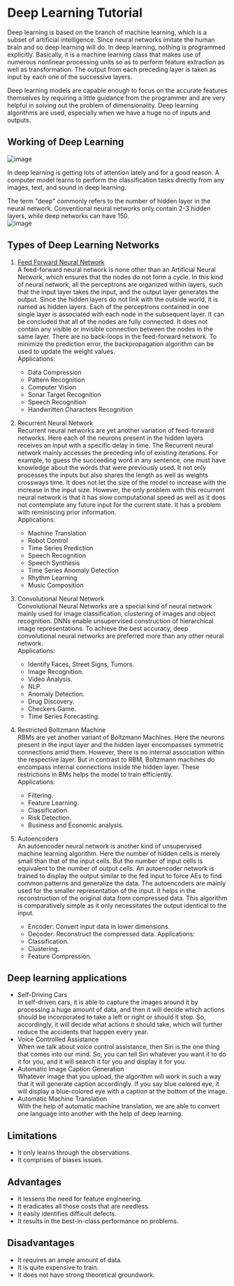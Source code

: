 # Deep Learning Tutorial
Deep learning is based on the branch of machine learning, which is a subset of artificial intelligence. Since neural networks imitate the human brain and so deep learning will do. In deep learning, nothing is programmed explicitly. Basically, it is a machine learning class that makes use of numerous nonlinear processing units so as to perform feature extraction as well as transformation. The output from each preceding layer is taken as input by each one of the successive layers.

Deep learning models are capable enough to focus on the accurate features themselves by requiring a little guidance from the programmer and are very helpful in solving out the problem of dimensionality. Deep learning algorithms are used, especially when we have a huge no of inputs and outputs.

## Working of Deep Learning
![image](https://user-images.githubusercontent.com/58425689/108601321-1b13d180-73c4-11eb-9726-1bdc04f40280.png)

In deep learning is getting lots of attention lately and for a good reason. A computer model learns to perform the classification tasks directly from any images, text, and sound in deep learning.

The term "deep" commonly refers to the number of hidden layer in the neural network. Conventional neural networks only contain 2-3 hidden layers, while deep networks can have 150. \
![image](https://user-images.githubusercontent.com/58425689/108601325-1d762b80-73c4-11eb-99d8-1971bf3da109.png)

## Types of Deep Learning Networks
1. [Feed Forward Neural Network](https://github.com/rjnp2/Data-Science/blob/main/tutorial/7.%20Deep%20Learning/ANN.md) \
  A feed-forward neural network is none other than an Artificial Neural Network, which ensures that the nodes do not form a cycle. In this kind of neural network, all the perceptrons are organized within layers, such that the input layer takes the input, and the output layer generates the output. Since the hidden layers do not link with the outside world, it is named as hidden layers. Each of the perceptrons contained in one single layer is associated with each node in the subsequent layer. It can be concluded that all of the nodes are fully connected. It does not contain any visible or invisible connection between the nodes in the same layer. There are no back-loops in the feed-forward network. To minimize the prediction error, the backpropagation algorithm can be used to update the weight values. \
  Applications:
    - Data Compression
    - Pattern Recognition
    - Computer Vision
    - Sonar Target Recognition
    - Speech Recognition
    - Handwritten Characters Recognition

2. Recurrent Neural Network \
  Recurrent neural networks are yet another variation of feed-forward networks. Here each of the neurons present in the hidden layers receives an input with a specific delay in time. The Recurrent neural network mainly accesses the preceding info of existing iterations. For example, to guess the succeeding word in any sentence, one must have knowledge about the words that were previously used. It not only processes the inputs but also shares the length as well as weights crossways time. It does not let the size of the model to increase with the increase in the input size. However, the only problem with this recurrent neural network is that it has slow computational speed as well as it does not contemplate any future input for the current state. It has a problem with reminiscing prior information. \
  Applications:
    - Machine Translation
    - Robot Control
    - Time Series Prediction
    - Speech Recognition
    - Speech Synthesis
    - Time Series Anomaly Detection
    - Rhythm Learning
    - Music Composition
    
3. Convolutional Neural Network \
  Convolutional Neural Networks are a special kind of neural network mainly used for image classification, clustering of images and object recognition. DNNs enable unsupervised construction of hierarchical image representations. To achieve the best accuracy, deep convolutional neural networks are preferred more than any other neural network. \
  Applications: 
    - Identify Faces, Street Signs, Tumors.
    - Image Recognition.
    - Video Analysis.
    - NLP.
    - Anomaly Detection.
    - Drug Discovery.
    - Checkers Game.
    - Time Series Forecasting.

4. Restricted Boltzmann Machine \
  RBMs are yet another variant of Boltzmann Machines. Here the neurons present in the input layer and the hidden layer encompasses symmetric connections amid them. However, there is no internal association within the respective layer. But in contrast to RBM, Boltzmann machines do encompass internal connections inside the hidden layer. These restrictions in BMs helps the model to train efficiently. \
  Applications:
    - Filtering.
    - Feature Learning.
    - Classification.
    - Risk Detection.
    - Business and Economic analysis.

5. Autoencoders \
  An autoencoder neural network is another kind of unsupervised machine learning algorithm. Here the number of hidden cells is merely small than that of the input cells. But the number of input cells is equivalent to the number of output cells. An autoencoder network is trained to display the output similar to the fed input to force AEs to find common patterns and generalize the data. The autoencoders are mainly used for the smaller representation of the input. It helps in the reconstruction of the original data from compressed data. This algorithm is comparatively simple as it only necessitates the output identical to the input.
    - Encoder: Convert input data in lower dimensions.
    - Decoder: Reconstruct the compressed data.
  Applications:
    - Classification.
    - Clustering.
    - Feature Compression.

## Deep learning applications
- Self-Driving Cars \
In self-driven cars, it is able to capture the images around it by processing a huge amount of data, and then it will decide which actions should be incorporated to take a left or right or should it stop. So, accordingly, it will decide what actions it should take, which will further reduce the accidents that happen every year.
- Voice Controlled Assistance \
When we talk about voice control assistance, then Siri is the one thing that comes into our mind. So, you can tell Siri whatever you want it to do it for you, and it will search it for you and display it for you.
- Automatic Image Caption Generation \
Whatever image that you upload, the algorithm will work in such a way that it will generate caption accordingly. If you say blue colored eye, it will display a blue-colored eye with a caption at the bottom of the image.
- Automatic Machine Translation \
With the help of automatic machine translation, we are able to convert one language into another with the help of deep learning.

## Limitations
- It only learns through the observations.
- It comprises of biases issues.
## Advantages
- It lessens the need for feature engineering.
- It eradicates all those costs that are needless.
- It easily identifies difficult defects.
- It results in the best-in-class performance on problems.
## Disadvantages
- It requires an ample amount of data.
- It is quite expensive to train.
- It does not have strong theoretical groundwork.
